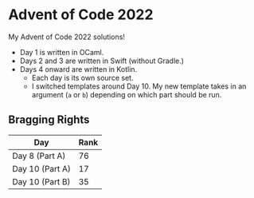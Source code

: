 # Advent of Code 2022

My Advent of Code 2022 solutions!

* Day 1 is written in OCaml.
* Days 2 and 3 are written in Swift (without Gradle.)
* Days 4 onward are written in Kotlin.
    * Each day is its own source set.
    * I switched templates around Day 10. My new template takes in an argument (`a` or `b`) depending on which part should be run.

## Bragging Rights

| Day | Rank |
| --- | --- |
| Day 8 (Part A) | 76 |
| Day 10 (Part A) | 17 |
| Day 10 (Part B) | 35 |